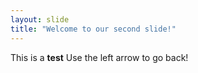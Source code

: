 ```yaml
---
layout: slide
title: "Welcome to our second slide!"
---
```

This is a **test**
Use the left arrow to go back!
